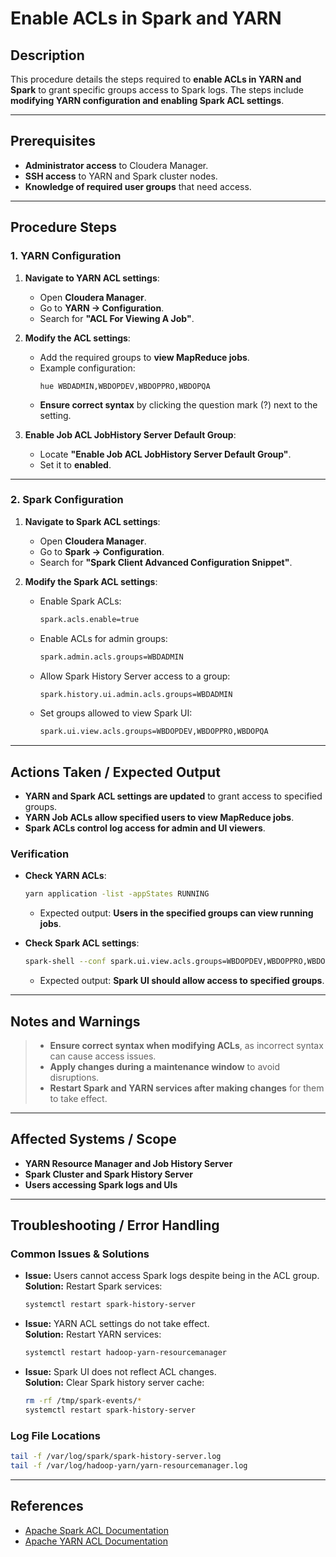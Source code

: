 # Enable ACLs in Spark and YARN

## Description
This procedure details the steps required to **enable ACLs in YARN and Spark** to grant specific groups access to Spark logs. The steps include **modifying YARN configuration and enabling Spark ACL settings**.

---

## Prerequisites
- **Administrator access** to Cloudera Manager.
- **SSH access** to YARN and Spark cluster nodes.
- **Knowledge of required user groups** that need access.

---

## Procedure Steps

### **1. YARN Configuration**
1. **Navigate to YARN ACL settings**:
   - Open **Cloudera Manager**.
   - Go to **YARN → Configuration**.
   - Search for **"ACL For Viewing A Job"**.

2. **Modify the ACL settings**:
   - Add the required groups to **view MapReduce jobs**.
   - Example configuration:
     ```
     hue WBDADMIN,WBDOPDEV,WBDOPPRO,WBDOPQA
     ```
   - **Ensure correct syntax** by clicking the question mark (?) next to the setting.

3. **Enable Job ACL JobHistory Server Default Group**:
   - Locate **"Enable Job ACL JobHistory Server Default Group"**.
   - Set it to **enabled**.

---

### **2. Spark Configuration**
1. **Navigate to Spark ACL settings**:
   - Open **Cloudera Manager**.
   - Go to **Spark → Configuration**.
   - Search for **"Spark Client Advanced Configuration Snippet"**.

2. **Modify the Spark ACL settings**:
   - Enable Spark ACLs:
     ```bash
     spark.acls.enable=true
     ```
   - Enable ACLs for admin groups:
     ```bash
     spark.admin.acls.groups=WBDADMIN
     ```
   - Allow Spark History Server access to a group:
     ```bash
     spark.history.ui.admin.acls.groups=WBDADMIN
     ```
   - Set groups allowed to view Spark UI:
     ```bash
     spark.ui.view.acls.groups=WBDOPDEV,WBDOPPRO,WBDOPQA
     ```

---

## Actions Taken / Expected Output
- **YARN and Spark ACL settings are updated** to grant access to specified groups.
- **YARN Job ACLs allow specified users to view MapReduce jobs**.
- **Spark ACLs control log access for admin and UI viewers**.

### **Verification**
- **Check YARN ACLs**:
  ```bash
  yarn application -list -appStates RUNNING
  ```
  - Expected output: **Users in the specified groups can view running jobs**.

- **Check Spark ACL settings**:
  ```bash
  spark-shell --conf spark.ui.view.acls.groups=WBDOPDEV,WBDOPPRO,WBDOPQA
  ```
  - Expected output: **Spark UI should allow access to specified groups**.

---

## Notes and Warnings
> - **Ensure correct syntax when modifying ACLs**, as incorrect syntax can cause access issues.
> - **Apply changes during a maintenance window** to avoid disruptions.
> - **Restart Spark and YARN services after making changes** for them to take effect.

---

## Affected Systems / Scope
- **YARN Resource Manager and Job History Server**
- **Spark Cluster and Spark History Server**
- **Users accessing Spark logs and UIs**

---

## Troubleshooting / Error Handling

### **Common Issues & Solutions**
- **Issue:** Users cannot access Spark logs despite being in the ACL group.  
  **Solution:** Restart Spark services:
  ```bash
  systemctl restart spark-history-server
  ```

- **Issue:** YARN ACL settings do not take effect.  
  **Solution:** Restart YARN services:
  ```bash
  systemctl restart hadoop-yarn-resourcemanager
  ```

- **Issue:** Spark UI does not reflect ACL changes.  
  **Solution:** Clear Spark history server cache:
  ```bash
  rm -rf /tmp/spark-events/*
  systemctl restart spark-history-server
  ```

### **Log File Locations**
```bash
tail -f /var/log/spark/spark-history-server.log
tail -f /var/log/hadoop-yarn/yarn-resourcemanager.log
```

---

## References
- [Apache Spark ACL Documentation](https://spark.apache.org/docs/latest/security.html)
- [Apache YARN ACL Documentation](https://hadoop.apache.org/docs/stable/hadoop-yarn/hadoop-yarn-site/ResourceManagerAccessControl.html)

